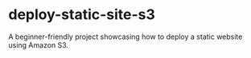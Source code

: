 # deploy-static-site-s3
A beginner-friendly project showcasing how to deploy a static website using Amazon S3.
